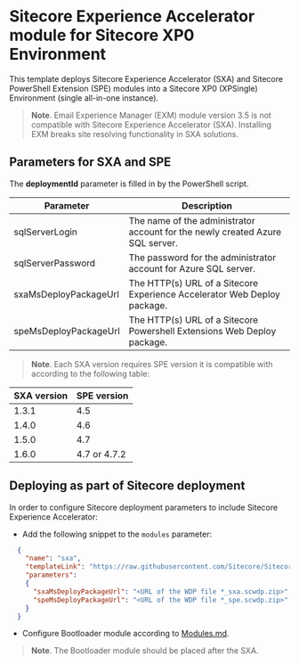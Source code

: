 # Sitecore Experience Accelerator module for Sitecore XP0 Environment

This template deploys Sitecore Experience Accelerator (SXA) and Sitecore PowerShell Extension (SPE)
modules into a Sitecore XP0 (XPSingle) Environment (single all-in-one instance).

> **Note**. Email Experience Manager (EXM) module version 3.5 is not compatible with Sitecore Experience Accelerator (SXA). Installing EXM breaks site resolving functionality in SXA solutions.

## Parameters for SXA and SPE

The **deploymentId**  parameter is filled in by the PowerShell script.

| Parameter                                 | Description
--------------------------------------------|------------------------------------------------
| sqlServerLogin                            | The name of the administrator account for the newly created Azure SQL server.
| sqlServerPassword                         | The password for the administrator account for Azure SQL server.
| sxaMsDeployPackageUrl                     | The HTTP(s) URL of a Sitecore Experience Accelerator Web Deploy package.
| speMsDeployPackageUrl                     | The HTTP(s) URL of a Sitecore Powershell Extensions Web Deploy package.

> **Note**. Each SXA version requires SPE version it is compatible with according to the following table:

| SXA version   | SPE version
----------------|-------------
| 1.3.1         | 4.5
| 1.4.0         | 4.6
| 1.5.0         | 4.7
| 1.6.0         | 4.7 or 4.7.2

## Deploying as part of Sitecore deployment

In order to configure Sitecore deployment parameters to include Sitecore Experience Accelerator:

* Add the following snippet to the `modules` parameter:
```JSON
  {
    "name": "sxa",
    "templateLink": "https://raw.githubusercontent.com/Sitecore/Sitecore-Azure-Quickstart-Templates/master/SXA/xp0/azuredeploy.json",
    "parameters":
    {
      "sxaMsDeployPackageUrl": "<URL of the WDP file *_sxa.scwdp.zip>",
      "speMsDeployPackageUrl": "<URL of the WDP file *_spe.scwdp.zip>"
    }
  }
```

* Configure Bootloader module according to [Modules.md](../../Modules.md). 
> **Note**. The Bootloader module should be placed after the SXA.